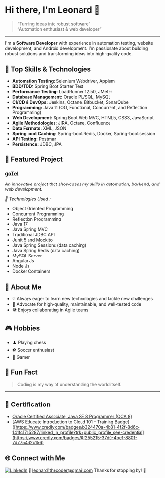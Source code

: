 # Hi there, I'm Leonard 👋

> “Turning ideas into robust software”  
> “Automation enthusiast & web developer”

---

I'm a **Software Developer** with experience in automation testing, website development, and Android development. I’m passionate about building robust solutions and transforming ideas into high-quality code.

## 🚀 Top Skills & Technologies

- **Automation Testing:** Selenium Webdriver, Appium
- **BDD/TDD:** Spring Boot Starter Test
- **Performance Testing:** LoadRunner 12.50, JMeter
- **Database Management:** Oracle PL/SQL, MySQL
- **CI/CD & DevOps:** Jenkins, Octane, Bitbucket, SonarQube
- **Programming:** Java 11 (OO, Functional, Concurrent, and Reflection Programming)
- **Web Development:** Spring Boot Web MVC, HTML5, CSS3, JavaScript
- **Agile Methodologies:** JIRA, Octane, Confluence
- **Data Formats:** XML, JSON
- **Spring boot Caching:** Spring-boot.Redis, Docker, Spring-boot.session 
- **API Testing:** Postman
- **Persistence:** JDBC, JPA

## 🌟 Featured Project

### [goTel](https://github.com/leonard1thecoder/goTel)
*An innovative project that showcases my skills in automation, backend, and web development.*

 *🚀 Technologies Used :*
- Object Oriented Programming
- Concurrent Programming
- Reflection Programming
- Java 17
- Java Spring MVC
- Traditional JDBC API
- Junit 5 and Mockito
- Java Spring Sessions (data caching)
- Java Spring Redis (data caching)
- MySQL Server
- Angular Js
- Node Js
- Docker Containers


## 🧩 About Me

- 💡 Always eager to learn new technologies and tackle new challenges
- 🤖 Advocate for high-quality, maintainable, and well-tested code
- 🛠️ Enjoys collaborating in Agile teams

## 🎮 Hobbies

- ♟️ Playing chess
- ⚽ Soccer enthusiast
- 👾 Gamer

## 🤔 Fun Fact

> Coding is my way of understanding the world itself.

---

## 🏅 Certification

- [Oracle Certified Associate, Java SE 8 Programmer (OCA 8)](https://www.credly.com/badges/b324470a-4b81-4f2f-8d6c-141fc17a5287/linked_in_profile?trk=public_profile_see-credential)
- [AWS Educate Introduction to Cloud 101 - Training Badge]([https://www.credly.com/badges/b324470a-4b81-4f2f-8d6c-141fc17a5287/linked_in_profile?trk=public_profile_see-credential](https://www.credly.com/badges/0f255215-37d0-4be1-8801-7d775462c156)

## 🌐 Connect with Me

[![LinkedIn](https://img.shields.io/badge/LinkedIn-blue?logo=linkedin)](https://za.linkedin.com/in/sizolwakhe-mthimunye-372928167)
📧 leonard1thecoder@gmail.com
Thanks for stopping by! 👋
